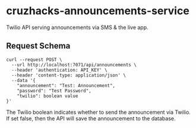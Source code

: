 # cruzhacks-announcements-service
Twilio API serving announcements via SMS &amp; the live app. 

## Request Schema

```shell
curl --request POST \
  --url http://localhost:7071/api/announcements \
  --header 'authentication: API_KEY' \
  --header 'content-type: application/json' \
  --data '{
    "announcement": "Test: Announcement",
    "password": "Test Password",
    "twilio": boolean value
}'
```
  
The Twilio boolean indicates whether to send the announcement via Twilio. If set false, then the API will save the announcement to the database.